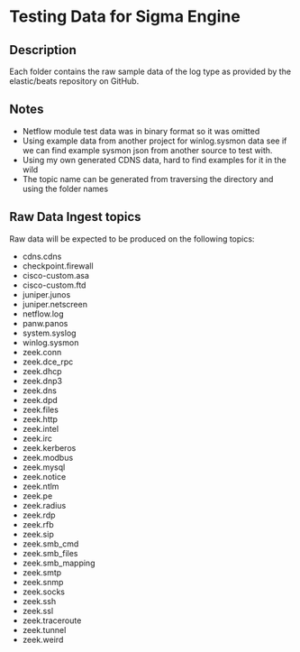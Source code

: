 # Testing Data for Sigma Engine

## Description

Each folder contains the raw sample data of the log type as provided by the elastic/beats repository on GitHub.

## Notes

- Netflow module test data was in binary format so it was omitted
- Using example data from another project for winlog.sysmon data see if we can find example sysmon json from another source to test with.
- Using my own generated CDNS data, hard to find examples for it in the wild
- The topic name can be generated from traversing the directory and using the folder names

## Raw Data Ingest topics

Raw data will be expected to be produced on the following topics:

- cdns.cdns
- checkpoint.firewall
- cisco-custom.asa
- cisco-custom.ftd
- juniper.junos
- juniper.netscreen
- netflow.log
- panw.panos
- system.syslog
- winlog.sysmon
- zeek.conn
- zeek.dce_rpc
- zeek.dhcp
- zeek.dnp3
- zeek.dns
- zeek.dpd
- zeek.files
- zeek.http
- zeek.intel
- zeek.irc
- zeek.kerberos
- zeek.modbus
- zeek.mysql
- zeek.notice
- zeek.ntlm
- zeek.pe
- zeek.radius
- zeek.rdp
- zeek.rfb
- zeek.sip
- zeek.smb_cmd
- zeek.smb_files
- zeek.smb_mapping
- zeek.smtp
- zeek.snmp
- zeek.socks
- zeek.ssh
- zeek.ssl
- zeek.traceroute
- zeek.tunnel
- zeek.weird
